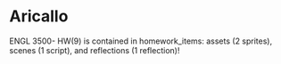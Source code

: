 # Aricallo
 
ENGL 3500- HW(9) is contained in homework_items: assets (2 sprites), scenes (1 script), and reflections (1 reflection)!
